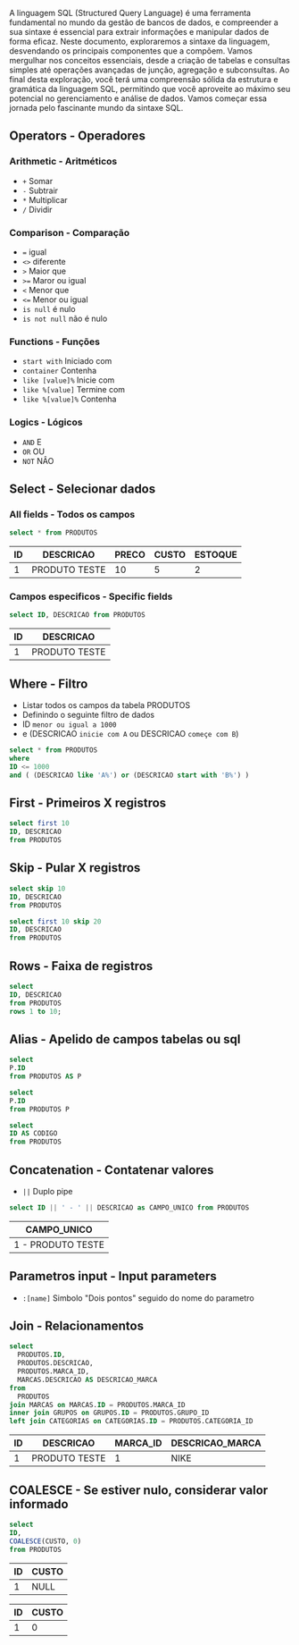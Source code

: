 A linguagem SQL (Structured Query Language) é uma ferramenta fundamental no mundo da gestão de bancos de dados, e compreender a sua sintaxe é essencial para extrair informações e manipular dados de forma eficaz. Neste documento, exploraremos a sintaxe da linguagem, desvendando os principais componentes que a compõem. Vamos mergulhar nos conceitos essenciais, desde a criação de tabelas e consultas simples até operações avançadas de junção, agregação e subconsultas. Ao final desta exploração, você terá uma compreensão sólida da estrutura e gramática da linguagem SQL, permitindo que você aproveite ao máximo seu potencial no gerenciamento e análise de dados. Vamos começar essa jornada pelo fascinante mundo da sintaxe SQL.

## Operators - Operadores
### Arithmetic - Aritméticos
- `+` Somar
- `-` Subtrair
- `*` Multiplicar
- `/` Dividir
### Comparison - Comparação
- `=` igual
- `<>` diferente
- `>` Maior que
- `>=` Maror ou igual
- `<` Menor que
- `<=` Menor ou igual
- `is null` é nulo
- `is not null` não é nulo
### Functions - Funções
- `start with` Iniciado com
- `container` Contenha
- `like [value]%` Inicie com
- `like %[value]` Termine com
- `like %[value]%` Contenha 
### Logics - Lógicos
- `AND` E
- `OR` OU
- `NOT` NÂO

## Select - Selecionar dados
### All fields - Todos os campos
```sql
select * from PRODUTOS
```
|ID|DESCRICAO|PRECO|CUSTO|ESTOQUE|
|-|-|-|-|-|
|1|PRODUTO TESTE|10|5|2|
### Campos especificos - Specific fields
```sql
select ID, DESCRICAO from PRODUTOS
```
|ID|DESCRICAO|
|-|-|
|1|PRODUTO TESTE|

## Where - Filtro
- Listar todos os campos da tabela PRODUTOS
- Definindo o seguinte filtro de dados
- ID `menor ou igual a 1000`
- e (DESCRICAO `inicie com A` ou DESCRICAO `começe com B`)
```sql
select * from PRODUTOS
where
ID <= 1000
and ( (DESCRICAO like 'A%') or (DESCRICAO start with 'B%') )
```

## First - Primeiros X registros
```sql
select first 10
ID, DESCRICAO
from PRODUTOS
```

## Skip - Pular X registros
```sql
select skip 10
ID, DESCRICAO
from PRODUTOS
```
```sql
select first 10 skip 20
ID, DESCRICAO
from PRODUTOS
```

## Rows - Faixa de registros
```sql
select
ID, DESCRICAO
from PRODUTOS
rows 1 to 10;
```

## Alias - Apelido de campos tabelas ou sql
```sql
select
P.ID
from PRODUTOS AS P
```
```sql
select
P.ID
from PRODUTOS P
```
```sql
select
ID AS CODIGO
from PRODUTOS
```

## Concatenation - Contatenar valores
- `||` Duplo pipe
```sql
select ID || ' - ' || DESCRICAO as CAMPO_UNICO from PRODUTOS
```
|CAMPO_UNICO|
|-|
|1 - PRODUTO TESTE|

## Parametros input - Input parameters
- `:[name]` Simbolo "Dois pontos" seguido do nome do parametro

## Join - Relacionamentos
```sql
select
  PRODUTOS.ID,
  PRODUTOS.DESCRICAO,
  PRODUTOS.MARCA_ID,
  MARCAS.DESCRICAO AS DESCRICAO_MARCA
from
  PRODUTOS
join MARCAS on MARCAS.ID = PRODUTOS.MARCA_ID
inner join GRUPOS on GRUPOS.ID = PRODUTOS.GRUPO_ID
left join CATEGORIAS on CATEGORIAS.ID = PRODUTOS.CATEGORIA_ID
```
|ID|DESCRICAO|MARCA_ID|DESCRICAO_MARCA|
|-|-|-|-|
|1|PRODUTO TESTE|1|NIKE|

## COALESCE - Se estiver nulo, considerar valor informado
```sql
select
ID,
COALESCE(CUSTO, 0)
from PRODUTOS
```
|ID|CUSTO|
|-|-|
|1|NULL|

|ID|CUSTO|
|-|-|
|1|0|
